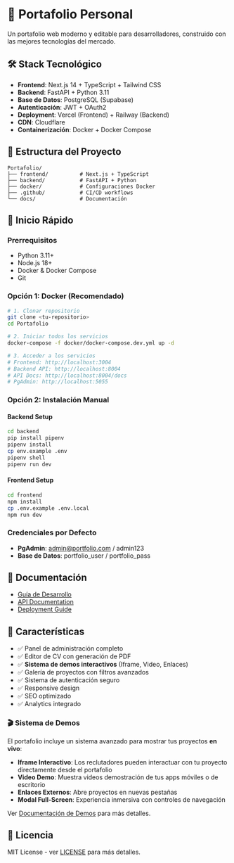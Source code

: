 # 🚀 Portafolio Personal

Un portafolio web moderno y editable para desarrolladores, construido con las mejores tecnologías del mercado.

## 🛠️ Stack Tecnológico

- **Frontend**: Next.js 14 + TypeScript + Tailwind CSS
- **Backend**: FastAPI + Python 3.11
- **Base de Datos**: PostgreSQL (Supabase)
- **Autenticación**: JWT + OAuth2
- **Deployment**: Vercel (Frontend) + Railway (Backend)
- **CDN**: Cloudflare
- **Containerización**: Docker + Docker Compose

## 📁 Estructura del Proyecto

```
Portafolio/
├── frontend/          # Next.js + TypeScript
├── backend/           # FastAPI + Python
├── docker/            # Configuraciones Docker
├── .github/           # CI/CD workflows
└── docs/              # Documentación
```

## 🚀 Inicio Rápido

### Prerrequisitos
- Python 3.11+
- Node.js 18+
- Docker & Docker Compose
- Git

### Opción 1: Docker (Recomendado)

```bash
# 1. Clonar repositorio
git clone <tu-repositorio>
cd Portafolio

# 2. Iniciar todos los servicios
docker-compose -f docker/docker-compose.dev.yml up -d

# 3. Acceder a los servicios
# Frontend: http://localhost:3004
# Backend API: http://localhost:8004
# API Docs: http://localhost:8004/docs
# PgAdmin: http://localhost:5055
```

### Opción 2: Instalación Manual

#### Backend Setup
```bash
cd backend
pip install pipenv
pipenv install
cp env.example .env
pipenv shell
pipenv run dev
```

#### Frontend Setup
```bash
cd frontend
npm install
cp .env.example .env.local
npm run dev
```

### Credenciales por Defecto
- **PgAdmin**: admin@portfolio.com / admin123
- **Base de Datos**: portfolio_user / portfolio_pass

## 📖 Documentación

- [Guía de Desarrollo](docs/DEVELOPMENT.md)
- [API Documentation](docs/API.md)
- [Deployment Guide](docs/DEPLOYMENT.md)

## 🎯 Características

- ✅ Panel de administración completo
- ✅ Editor de CV con generación de PDF
- ✅ **Sistema de demos interactivos** (Iframe, Video, Enlaces)
- ✅ Galería de proyectos con filtros avanzados
- ✅ Sistema de autenticación seguro
- ✅ Responsive design
- ✅ SEO optimizado
- ✅ Analytics integrado

### 🎬 Sistema de Demos

El portafolio incluye un sistema avanzado para mostrar tus proyectos **en vivo**:

- **Iframe Interactivo**: Los reclutadores pueden interactuar con tu proyecto directamente desde el portafolio
- **Video Demo**: Muestra videos demostración de tus apps móviles o de escritorio
- **Enlaces Externos**: Abre proyectos en nuevas pestañas
- **Modal Full-Screen**: Experiencia inmersiva con controles de navegación

Ver [Documentación de Demos](docs/DEMO_SYSTEM.md) para más detalles.

## 📄 Licencia

MIT License - ver [LICENSE](LICENSE) para más detalles.
